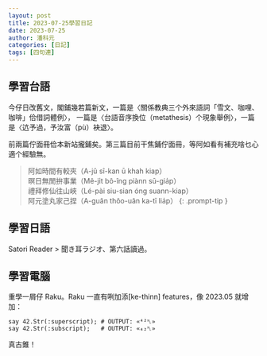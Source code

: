```yaml
---
layout: post
title: 2023-07-25學習日記
date: 2023-07-25
author: 潘科元
categories: [日記]
tags: [四句連]
---
```

## 學習台語

今仔日改舊文，閣鋪幾若篇新文，一篇是〈關係教典三个外來語詞「雪文、咖哩、咖啡」佮借詞體例〉，
一篇是〈台語音序換位（metathesis）个現象舉例〉，一篇是〈迒予過，予汝富（pù）袂退〉。

前兩篇佇面冊佮本新站攏鋪矣。第三篇目前干焦鋪佇面冊，等阿如看有補充啥乜心適个經驗無。

> 阿如時間有較夾（A-jû sî-kan ū khah kiap）  
暝日無閒拚事業（Mê-ji̍t bô-îng piànn sū-gia̍p）  
禮拜修仙往山峽（Lé-pài siu-sian óng suann-kiap）  
阿元塗丸家己捏（A-guân thôo-uân ka-tī lia̍p）
{: .prompt-tip }

## 學習日語

Satori Reader > 聞き耳ラジオ、第六話讀過。

## 學習電腦

重學一屑仔 Raku。Raku 一直有咧加添\[ke-thinn\] features，像 2023.05 就增加：

```
say 42.Str(:superscript); # OUTPUT: «⁴²␤» 
say 42.Str(:subscript);   # OUTPUT: «₄₂␤»
```

真古錐！
